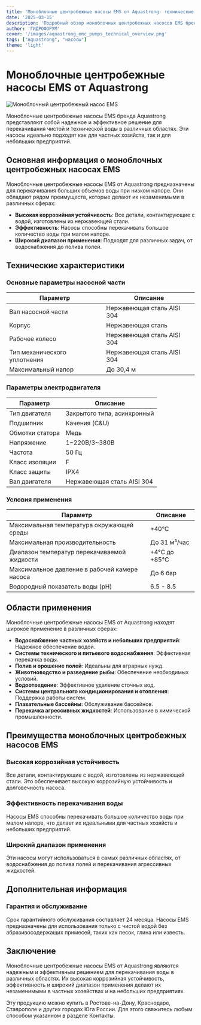 ```yaml
---
title: 'Моноблочные центробежные насосы EMS от Aquastrong: технические характеристики и применение'
date: '2025-03-15'
description: 'Подробный обзор моноблочных центробежных насосов EMS бренда Aquastrong, их характеристик, преимуществ и областей применения.'
author: 'ГИДРОФОРУМ'
cover: '/images/aquastrong_emc_pumps_technical_overview.png'
tags: ["Aquastrong", "насосы"]
theme: 'light'
---
```

# Моноблочные центробежные насосы EMS от Aquastrong

![Моноблочный центробежный насос EMS](/images/aquastrong_emc_pumps_technical_overview.png)

Моноблочные центробежные насосы EMS бренда Aquastrong представляют собой надежное и эффективное решение для перекачивания чистой и технической воды в различных областях. Эти насосы идеально подходят как для частных хозяйств, так и для небольших предприятий.

## Основная информация о моноблочных центробежных насосах EMS

Моноблочные центробежные насосы EMS от Aquastrong предназначены для перекачивания больших объемов воды при низком напоре. Они обладают рядом преимуществ, которые делают их незаменимыми в различных сферах:

- **Высокая коррозийная устойчивость**: Все детали, контактирующие с водой, изготовлены из нержавеющей стали.
- **Эффективность**: Насосы способны перекачивать большое количество воды при малом напоре.
- **Широкий диапазон применения**: Подходят для различных задач, от водоснабжения до полива полей.

## Технические характеристики

### Основные параметры насосной части

| Параметр                   | Описание                                       |
|----------------------------|------------------------------------------------|
| Вал насосной части         | Нержавеющая сталь AISI 304                    |
| Корпус                       | Нержавеющая сталь                               |
| Рабочее колесо              | Нержавеющая сталь AISI 304                     |
| Тип механического уплотнения | Нержавеющая сталь AISI 304                      |
| Максимальный напор         | До 30,4 м                                       |

### Параметры электродвигателя

| Параметр                   | Описание                                       |
|----------------------------|------------------------------------------------|
| Тип двигателя              | Закрытого типа, асинхронный                     |
| Подшипник                  | Качения (C&U)                                  |
| Обмотки статора            | Медь                                            |
| Напряжение                 | 1~220B/3~380B                                   |
| Частота                    | 50 Гц                                           |
| Класс изоляции             | F                                               |
| Класс защиты               | IPХ4                                           |
| Вал двигателя              | Нержавеющая сталь AISI 304                     |

### Условия применения

| Параметр                   | Описание                                       |
|----------------------------|------------------------------------------------|
| Максимальная температура окружающей среды | +40°C                                  |
| Максимальная производительность | До 31 м³/час                            |
| Диапазон температур перекачиваемой жидкости | +4°C до +85°C                    |
| Максимальное давление в рабочей камере насоса | До 6 бар                          |
| Водородный показатель воды (pH) | 6.5 - 8.5                              |

## Области применения

Моноблочные центробежные насосы EMS от Aquastrong находят широкое применение в различных сферах:

- **Водоснабжение частных хозяйств и небольших предприятий**: Надежное обеспечение водой.
- **Системы технического и питьевого водоснабжения**: Эффективная перекачка воды.
- **Полив и орошение полей**: Идеальны для аграрных нужд.
- **Животноводство и разведение рыбы**: Обеспечение необходимых условий.
- **Водоотведение**: Эффективное удаление сточных вод.
- **Системы центрального кондиционирования и отопления**: Поддержка работы систем.
- **Плавательные бассейны**: Обслуживание бассейнов.
- **Перекачка агрессивных жидкостей**: Использование в химической промышленности.

## Преимущества моноблочных центробежных насосов EMS

### Высокая коррозийная устойчивость

Все детали, контактирующие с водой, изготовлены из нержавеющей стали. Это обеспечивает высокую коррозийную устойчивость и долговечность насоса.

### Эффективность перекачивания воды

Насосы EMS способны перекачивать большое количество воды при малом напоре, что делает их идеальными для частных хозяйств и небольших предприятий.

### Широкий диапазон применения

Эти насосы могут использоваться в самых различных областях, от водоснабжения до полива полей и перекачивания агрессивных жидкостей.

## Дополнительная информация

### Гарантия и обслуживание

Срок гарантийного обслуживания составляет 24 месяца. Насосы EMS предназначены для использования только с чистой водой без абразивосодержащих примесей, таких как песок, глина или известь.

## Заключение

Моноблочные центробежные насосы EMS от Aquastrong являются надежным и эффективным решением для перекачивания воды в различных областях. Их высокая коррозийная устойчивость, эффективность и широкий диапазон применения делают их незаменимыми в частных хозяйствах и на небольших предприятиях.

Эту продукцию можно купить в Ростове-на-Дону, Краснодаре, Ставрополе и других городах Юга России. Для этого свяжитесь любым способом указанном в разделе Контакты.
```
